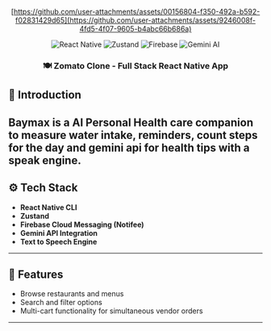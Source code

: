 <div align="center">

[https://github.com/user-attachments/assets/00156804-f350-492a-b592-f02831429d65](https://github.com/user-attachments/assets/9246008f-4fd5-4f07-9605-b4abc66b686a)
<div>
  <img src="https://img.shields.io/badge/-React_Native-black?style=for-the-badge&logoColor=white&logo=react&color=61DAFB" alt="React Native" />
  <img src="https://img.shields.io/badge/-Zustand-black?style=for-the-badge&logoColor=white&logo=zustand&color=4B88A2" alt="Zustand" />
  <img src="https://img.shields.io/badge/-Firebase-black?style=for-the-badge&logoColor=white&logo=firebase&color=FFCA28" alt="Firebase" />
  <img src="https://img.shields.io/badge/-Gemini_AI-black?style=for-the-badge&logoColor=white&color=5A20CB" alt="Gemini AI" />
</div>


<h3 align="center">🍽️ Zomato Clone - Full Stack React Native App</h3>

</div>

## 🤖 Introduction

Baymax is a **AI Personal Health care companion** to measure water intake, reminders, count steps for the day and gemini api for health tips with a speak engine.
---

## ⚙️ Tech Stack

- **React Native CLI**
- **Zustand** 
- **Firebase Cloud Messaging (Notifee)** 
- **Gemini API Integration** 
- **Text to Speech Engine** 
---

## 🚀 Features

- Browse restaurants and menus
- Search and filter options
- Multi-cart functionality for simultaneous vendor orders
---

